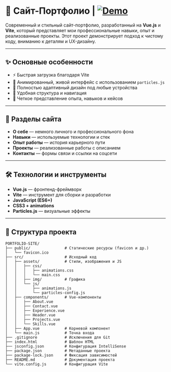 # 🚀 Сайт-Портфолио | [![Demo](https://img.shields.io/badge/посмотреть--демо-🔗-green.svg)](https://dev-zagrebin.ru)

Современный и стильный сайт-портфолио, разработанный на **Vue.js** и **Vite**, который представляет мои профессиональные навыки, опыт и реализованные проекты. Этот проект демонстрирует подход к чистому коду, вниманию к деталям и UX-дизайну.

---

## ✨ Основные особенности

- ⚡️ Быстрая загрузка благодаря Vite  
- 🎨 Анимированный, живой интерфейс с использованием `particles.js`  
- 📱 Полностью адаптивный дизайн под любые устройства  
- 📂 Удобная структура и навигация  
- 💼 Четкое представление опыта, навыков и кейсов  

---

## 📌 Разделы сайта

- **О себе** — немного личного и профессионального фона  
- **Навыки** — используемые технологии и стек  
- **Опыт работы** — история карьерного пути  
- **Проекты** — реализованные работы с описанием  
- **Контакты** — формы связи и ссылки на соцсети  

---

## 🛠️ Технологии и инструменты

- **Vue.js** — фронтенд-фреймворк  
- **Vite** — инструмент для сборки и разработки  
- **JavaScript (ES6+)**  
- **CSS3 + animations**  
- **Particles.js** — визуальные эффекты  

---

## 📁 Структура проекта

```text
PORTFOLIO-SITE/
├── public/               # Статические ресурсы (favicon и др.)
│   └── favicon.ico
├── src/                  # Исходный код
│   ├── assets/           # Стили, изображения и JS
│   │   ├── css/
│   │   │   ├── animations.css
│   │   │   └── main.css
│   │   ├── img/          # Графика
│   │   └── js/
│   │       ├── animations.js
│   │       └── particles-config.js
│   ├── components/       # Vue-компоненты
│   │   ├── About.vue
│   │   ├── Contact.vue
│   │   ├── Experience.vue
│   │   ├── Header.vue
│   │   ├── Projects.vue
│   │   └── Skills.vue
│   ├── App.vue           # Корневой компонент
│   └── main.js           # Точка входа
├── .gitignore            # Исключения для Git
├── index.html            # Шаблон HTML
├── jsconfig.json         # Конфигурация IntelliSense
├── package.json          # Метаданные проекта
├── package-lock.json     # Фиксация зависимостей
├── README.md             # Документация проекта
└── vite.config.js        # Конфигурация Vite

